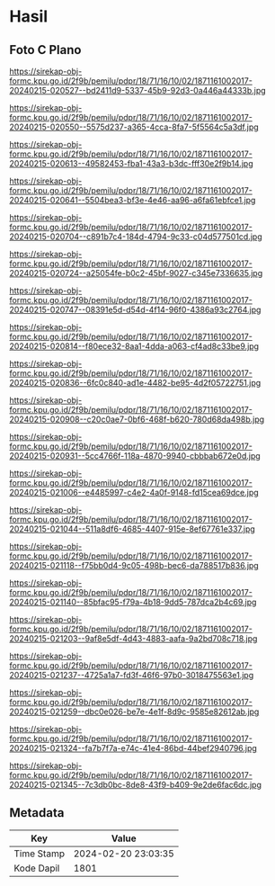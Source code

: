 # Hasil

## Foto C Plano

https://sirekap-obj-formc.kpu.go.id/2f9b/pemilu/pdpr/18/71/16/10/02/1871161002017-20240215-020527--bd2411d9-5337-45b9-92d3-0a446a44333b.jpg

https://sirekap-obj-formc.kpu.go.id/2f9b/pemilu/pdpr/18/71/16/10/02/1871161002017-20240215-020550--5575d237-a365-4cca-8fa7-5f5564c5a3df.jpg

https://sirekap-obj-formc.kpu.go.id/2f9b/pemilu/pdpr/18/71/16/10/02/1871161002017-20240215-020613--49582453-fba1-43a3-b3dc-fff30e2f9b14.jpg

https://sirekap-obj-formc.kpu.go.id/2f9b/pemilu/pdpr/18/71/16/10/02/1871161002017-20240215-020641--5504bea3-bf3e-4e46-aa96-a6fa61ebfce1.jpg

https://sirekap-obj-formc.kpu.go.id/2f9b/pemilu/pdpr/18/71/16/10/02/1871161002017-20240215-020704--c891b7c4-184d-4794-9c33-c04d577501cd.jpg

https://sirekap-obj-formc.kpu.go.id/2f9b/pemilu/pdpr/18/71/16/10/02/1871161002017-20240215-020724--a25054fe-b0c2-45bf-9027-c345e7336635.jpg

https://sirekap-obj-formc.kpu.go.id/2f9b/pemilu/pdpr/18/71/16/10/02/1871161002017-20240215-020747--08391e5d-d54d-4f14-96f0-4386a93c2764.jpg

https://sirekap-obj-formc.kpu.go.id/2f9b/pemilu/pdpr/18/71/16/10/02/1871161002017-20240215-020814--f80ece32-8aa1-4dda-a063-cf4ad8c33be9.jpg

https://sirekap-obj-formc.kpu.go.id/2f9b/pemilu/pdpr/18/71/16/10/02/1871161002017-20240215-020836--6fc0c840-ad1e-4482-be95-4d2f05722751.jpg

https://sirekap-obj-formc.kpu.go.id/2f9b/pemilu/pdpr/18/71/16/10/02/1871161002017-20240215-020908--c20c0ae7-0bf6-468f-b620-780d68da498b.jpg

https://sirekap-obj-formc.kpu.go.id/2f9b/pemilu/pdpr/18/71/16/10/02/1871161002017-20240215-020931--5cc4766f-118a-4870-9940-cbbbab672e0d.jpg

https://sirekap-obj-formc.kpu.go.id/2f9b/pemilu/pdpr/18/71/16/10/02/1871161002017-20240215-021006--e4485997-c4e2-4a0f-9148-fd15cea69dce.jpg

https://sirekap-obj-formc.kpu.go.id/2f9b/pemilu/pdpr/18/71/16/10/02/1871161002017-20240215-021044--511a8df6-4685-4407-915e-8ef67761e337.jpg

https://sirekap-obj-formc.kpu.go.id/2f9b/pemilu/pdpr/18/71/16/10/02/1871161002017-20240215-021118--f75bb0d4-9c05-498b-bec6-da788517b836.jpg

https://sirekap-obj-formc.kpu.go.id/2f9b/pemilu/pdpr/18/71/16/10/02/1871161002017-20240215-021140--85bfac95-f79a-4b18-9dd5-787dca2b4c69.jpg

https://sirekap-obj-formc.kpu.go.id/2f9b/pemilu/pdpr/18/71/16/10/02/1871161002017-20240215-021203--9af8e5df-4d43-4883-aafa-9a2bd708c718.jpg

https://sirekap-obj-formc.kpu.go.id/2f9b/pemilu/pdpr/18/71/16/10/02/1871161002017-20240215-021237--4725a1a7-fd3f-46f6-97b0-3018475563e1.jpg

https://sirekap-obj-formc.kpu.go.id/2f9b/pemilu/pdpr/18/71/16/10/02/1871161002017-20240215-021259--dbc0e026-be7e-4e1f-8d9c-9585e82612ab.jpg

https://sirekap-obj-formc.kpu.go.id/2f9b/pemilu/pdpr/18/71/16/10/02/1871161002017-20240215-021324--fa7b7f7a-e74c-41e4-86bd-44bef2940796.jpg

https://sirekap-obj-formc.kpu.go.id/2f9b/pemilu/pdpr/18/71/16/10/02/1871161002017-20240215-021345--7c3db0bc-8de8-43f9-b409-9e2de6fac6dc.jpg


## Metadata

| Key        | Value               |
| ---------- | ------------------- |
| Time Stamp | 2024-02-20 23:03:35 |
| Kode Dapil | 1801                |



